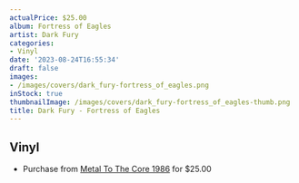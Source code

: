 ```yaml
---
actualPrice: $25.00
album: Fortress of Eagles
artist: Dark Fury
categories:
- Vinyl
date: '2023-08-24T16:55:34'
draft: false
images:
- /images/covers/dark_fury-fortress_of_eagles.png
inStock: true
thumbnailImage: /images/covers/dark_fury-fortress_of_eagles-thumb.png
title: Dark Fury - Fortress of Eagles
---
```


## Vinyl
* Purchase from [Metal To The Core 1986](https://metaltothecore1986.com/shop/dark-fury-fortress-of-eagles-12-lp/) for $25.00
